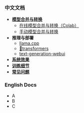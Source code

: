 ### 中文文档
- **[模型合并与转换](https://github.com/ymcui/Chinese-LLaMA-Alpaca/wiki/模型合并与转换)**
  - [在线模型合并与转换（Colab）](https://github.com/ymcui/Chinese-LLaMA-Alpaca/wiki/在线模型合并与转换)
  - [手动模型合并与转换](https://github.com/ymcui/Chinese-LLaMA-Alpaca/wiki/手动模型合并与转换)
- **推理与部署**
  - [llama.cpp](https://github.com/ymcui/Chinese-LLaMA-Alpaca/wiki/llama.cpp量化部署)
  - [🤗transformers](https://github.com/ymcui/Chinese-LLaMA-Alpaca/wiki/使用Transformers推理)
  - [text-generation-webui](https://github.com/ymcui/Chinese-LLaMA-Alpaca/wiki/使用text-generation-webui搭建界面)
- **[系统效果](https://github.com/ymcui/Chinese-LLaMA-Alpaca/wiki/系统效果)**
- **[训练细节](https://github.com/ymcui/Chinese-LLaMA-Alpaca/wiki/训练细节)**
- **[常见问题](https://github.com/ymcui/Chinese-LLaMA-Alpaca/wiki/常见问题)**


### English Docs
- A
- B
- C
